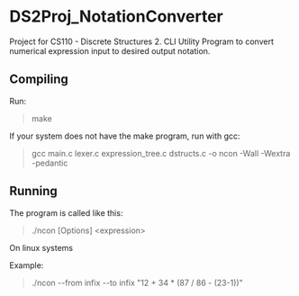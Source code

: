 # DS2Proj_NotationConverter
Project for CS110 - Discrete Structures 2. CLI Utility Program to convert numerical expression input to desired output notation.

## Compiling 
Run:
>make

If your system does not have the make program, run with gcc:
>gcc main.c lexer.c expression_tree.c dstructs.c -o ncon -Wall -Wextra -pedantic

## Running
The program is called like this: 
>./ncon [Options] \<expression\>

On linux systems

Example:
>./ncon --from infix --to infix "12 + 34 * (87 / 86 - (23-1))"

